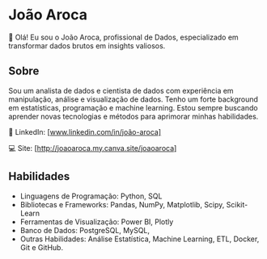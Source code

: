 # **João Aroca**

👋 Olá! Eu sou o João Aroca, profissional de Dados, especializado em transformar dados brutos em insights valiosos.

## Sobre

Sou um analista de dados e cientista de dados com experiência em manipulação, análise e visualização de dados. Tenho um forte background em estatísticas, programação e machine learning. Estou sempre buscando aprender novas tecnologias e métodos para aprimorar minhas habilidades.


🔗 LinkedIn: [www.linkedin.com/in/joão-aroca]

💻 Site: [http://joaoaroca.my.canva.site/joaoaroca]

## Habilidades

- Linguagens de Programação: Python, SQL
- Bibliotecas e Frameworks: Pandas, NumPy, Matplotlib, Scipy, Scikit-Learn
- Ferramentas de Visualização: Power BI, Plotly
- Banco de Dados: PostgreSQL, MySQL, 
- Outras Habilidades: Análise Estatística, Machine Learning, ETL, Docker, Git e GitHub.
